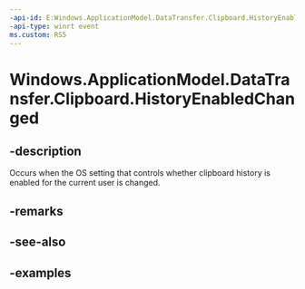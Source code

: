 ```yaml
---
-api-id: E:Windows.ApplicationModel.DataTransfer.Clipboard.HistoryEnabledChanged
-api-type: winrt event
ms.custom: RS5
---
```


<!-- Event syntax.
static public event EventHandler HistoryEnabledChanged<object>
-->

# Windows.ApplicationModel.DataTransfer.Clipboard.HistoryEnabledChanged

## -description
Occurs when the OS setting that controls whether clipboard history is enabled for the current user is changed.

## -remarks

## -see-also

## -examples
